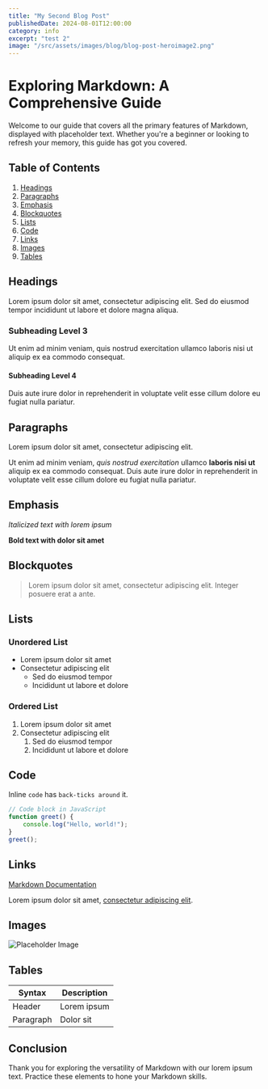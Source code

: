 ```yaml
---
title: "My Second Blog Post"
publishedDate: 2024-08-01T12:00:00
category: info
excerpt: "test 2"
image: "/src/assets/images/blog/blog-post-heroimage2.png"
---
```


# Exploring Markdown: A Comprehensive Guide

Welcome to our guide that covers all the primary features of Markdown, displayed with placeholder text. Whether you're a beginner or looking to refresh your memory, this guide has got you covered.

## Table of Contents

1. [Headings](#headings)
2. [Paragraphs](#paragraphs)
3. [Emphasis](#emphasis)
4. [Blockquotes](#blockquotes)
5. [Lists](#lists)
6. [Code](#code)
7. [Links](#links)
8. [Images](#images)
9. [Tables](#tables)

## Headings

Lorem ipsum dolor sit amet, consectetur adipiscing elit. Sed do eiusmod tempor incididunt ut labore et dolore magna aliqua.

### Subheading Level 3

Ut enim ad minim veniam, quis nostrud exercitation ullamco laboris nisi ut aliquip ex ea commodo consequat.

#### Subheading Level 4

Duis aute irure dolor in reprehenderit in voluptate velit esse cillum dolore eu fugiat nulla pariatur.

## Paragraphs

Lorem ipsum dolor sit amet, consectetur adipiscing elit.

Ut enim ad minim veniam, _quis nostrud exercitation_ ullamco **laboris nisi ut** aliquip ex ea commodo consequat. Duis aute irure dolor in reprehenderit in voluptate velit esse cillum dolore eu fugiat nulla pariatur.

## Emphasis

*Italicized text with lorem ipsum*

**Bold text with dolor sit amet**

## Blockquotes

> Lorem ipsum dolor sit amet, consectetur adipiscing elit. Integer posuere erat a ante.

## Lists

### Unordered List

- Lorem ipsum dolor sit amet
- Consectetur adipiscing elit
  - Sed do eiusmod tempor
  - Incididunt ut labore et dolore
  
### Ordered List

1. Lorem ipsum dolor sit amet
2. Consectetur adipiscing elit
   1. Sed do eiusmod tempor
   2. Incididunt ut labore et dolore

## Code

Inline `code` has `back-ticks around` it.

```javascript
// Code block in JavaScript
function greet() {
    console.log("Hello, world!");
}
greet();
```

## Links

[Markdown Documentation](https://www.markdownguide.org/)

Lorem ipsum dolor sit amet, [consectetur adipiscing elit](https://www.example.com).

## Images

![Placeholder Image](https://via.placeholder.com/150)

## Tables

| Syntax      | Description |
| ----------- | ----------- |
| Header      | Lorem ipsum |
| Paragraph   | Dolor sit   |

## Conclusion

Thank you for exploring the versatility of Markdown with our lorem ipsum text. Practice these elements to hone your Markdown skills.
